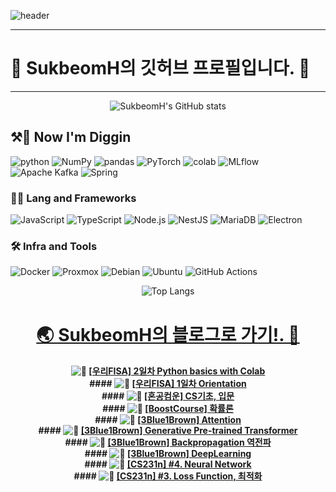 
<!-- Header -->
![header](https://capsule-render.vercel.app/api?type=waving&color=gradient&height=360&text=SukbeomH&fontSize=80&fontAlign=50&fontAlignY=50&desc=%EA%B0%9C%EB%B0%9C%EC%83%88%EB%B0%9C+%EA%B0%9C%EB%B0%9C+%EA%B8%B0%EB%A1%9D&descSize=15&descAlign=50&descAlignY=60)

***
# 🍊 SukbeomH의 깃허브 프로필입니다. 👋
***

<div align="center">

![SukbeomH's GitHub stats](https://github-readme-stats.vercel.app/api?username=SukbeomH&show_icons=true&theme=transparent)

</div>

<!-- Body -->
## ⚒️👷 **Now I'm Diggin**
![python](https://img.shields.io/badge/python-3776AB.svg?&style=for-the-badge&logo=python&logoColor=white)
![NumPy](https://img.shields.io/badge/numpy-013243.svg?&style=for-the-badge&logo=numpy&logoColor=white)
![pandas](https://img.shields.io/badge/pandas-150458.svg?&style=for-the-badge&logo=pandas&logoColor=white) 
![PyTorch](https://img.shields.io/badge/pytorch-EE4C2C.svg?&style=for-the-badge&logo=pytorch&logoColor=white) 
![colab](https://img.shields.io/badge/colab-F9AB00.svg?&style=for-the-badge&logo=googlecolab&logoColor=white)
![MLflow](https://img.shields.io/badge/mlflow-0194E2.svg?&style=for-the-badge&logo=mlflow&logoColor=white) 
![Apache Kafka](https://img.shields.io/badge/apachekafka-231F20.svg?&style=for-the-badge&logo=apachekafka&logoColor=white) 
![Spring](https://img.shields.io/badge/spring-6DB33F.svg?&style=for-the-badge&logo=spring&logoColor=white) 

### **🧑‍💻 Lang and Frameworks**
![JavaScript](https://img.shields.io/badge/javascript-F7DF1E.svg?&style=for-the-badge&logo=javascript&logoColor=white) ![TypeScript](https://img.shields.io/badge/typescript-3178C6.svg?&style=for-the-badge&logo=typescript&logoColor=white) ![Node.js](https://img.shields.io/badge/nodedotjs-339933.svg?&style=for-the-badge&logo=nodedotjs&logoColor=white) ![NestJS](https://img.shields.io/badge/nestjs-E0234E.svg?&style=for-the-badge&logo=nestjs&logoColor=white) ![MariaDB](https://img.shields.io/badge/mariadb-003545.svg?&style=for-the-badge&logo=mariadb&logoColor=white) ![Electron](https://img.shields.io/badge/electron-47848F.svg?&style=for-the-badge&logo=electron&logoColor=white) 

### **🛠️ Infra and Tools**
![Docker](https://img.shields.io/badge/docker-2496ED.svg?&style=for-the-badge&logo=docker&logoColor=white) ![Proxmox](https://img.shields.io/badge/proxmox-E57000.svg?&style=for-the-badge&logo=proxmox&logoColor=white) ![Debian](https://img.shields.io/badge/debian-A81D33.svg?&style=for-the-badge&logo=debian&logoColor=white) ![Ubuntu](https://img.shields.io/badge/ubuntu-E95420.svg?&style=for-the-badge&logo=ubuntu&logoColor=white) ![GitHub Actions](https://img.shields.io/badge/githubactions-2088FF.svg?&style=for-the-badge&logo=githubactions&logoColor=white) 

<div align="center">
  
![Top Langs](https://github-readme-stats.vercel.app/api/top-langs/?username=SukbeomH)

</div>
<div align="center">
  
# [🌏 SukbeomH의 블로그로 가기!. 🚀](https://veritasgarage.tistory.com/)

</div>

<div align="center">

#### ![📝](https://veritasgarage.tistory.com/226) [[우리FISA] 2일차 Python basics with Colab](https://veritasgarage.tistory.com/226)</br> #### ![📝](https://veritasgarage.tistory.com/225) [[우리FISA] 1일차 Orientation](https://veritasgarage.tistory.com/225)</br> #### ![📝](https://veritasgarage.tistory.com/224) [[혼공컴운] CS기초, 입문](https://veritasgarage.tistory.com/224)</br> #### ![📝](https://veritasgarage.tistory.com/223) [[BoostCourse] 확률론](https://veritasgarage.tistory.com/223)</br> #### ![📝](https://veritasgarage.tistory.com/222) [[3Blue1Brown] Attention](https://veritasgarage.tistory.com/222)</br> #### ![📝](https://veritasgarage.tistory.com/221) [[3Blue1Brown] Generative Pre-trained Transformer](https://veritasgarage.tistory.com/221)</br> #### ![📝](https://veritasgarage.tistory.com/220) [[3Blue1Brown] Backpropagation 역전파](https://veritasgarage.tistory.com/220)</br> #### ![📝](https://veritasgarage.tistory.com/219) [[3Blue1Brown] DeepLearning](https://veritasgarage.tistory.com/219)</br> #### ![📝](https://veritasgarage.tistory.com/218) [[CS231n] #4. Neural Network](https://veritasgarage.tistory.com/218)</br> #### ![📝](https://veritasgarage.tistory.com/217) [[CS231n] #3. Loss Function, 최적화](https://veritasgarage.tistory.com/217)</br>         </div> 